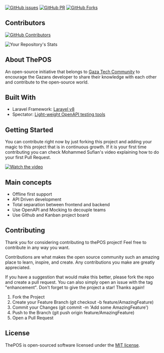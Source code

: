 [![GitHub issues](https://img.shields.io/github/issues-closed/The-POS/The-POS-Laravel)](https://github.com/The-POS/The-POS-Laravel)
[![GitHub PR](https://img.shields.io/github/issues-pr/The-POS/The-POS-Laravel)](https://github.com/The-POS/The-POS-Laravel)
[![GitHub Forks](https://img.shields.io/github/forks/The-POS/The-POS-Laravel?style=social)](https://github.com/The-POS/The-POS-Laravel)

## Contributors
[![GitHub Contributors](https://img.shields.io/github/contributors/The-POS/The-POS-Laravel)](https://github.com/The-POS/The-POS-Laravel)

![Your Repository's Stats](https://contrib.rocks/image?repo=The-POS/The-POS-Laravel)

## About ThePOS

An open-source initiative that belongs to [Gaza Tech Community](https://www.facebook.com/groups/142204986283498) to encourage the Gazans developer to share their knowledge with each other and contribute to the open-source world.

## Built With 
- Laravel Framework: [Laravel v8](https://laravel.com/)
- Spectator: [Light-weight OpenAPI testing tools](https://github.com/jonataslaw/getx)

## Getting Started
You can contribute right now by just forking this project and adding your magic to this project that is in continuous growth.
If it is your first time contributing you can check Mohammed Sufian's video explaining how to do your first Pull Request.

[![Watch the video](http://i3.ytimg.com/vi/DUoAmNpqrQQ/maxresdefault.jpg)](https://www.youtube.com/watch?v=DUoAmNpqrQQ)

## Main concepts

- Offline first support
- API Driven development
- Total separation between frontend and backend
- Use OpenAPI and Mocking to decouple teams
- Use Github and Kanban project board

## Contributing

Thank you for considering contributing to thePOS project! Feel free to contribute in any way you want.

Contributions are what makes the open source community such an amazing place to learn, inspire, and create. Any contributions you make are greatly appreciated.

If you have a suggestion that would make this better, please fork the repo and create a pull request. You can also simply open an issue with the tag "enhancement". Don't forget to give the project a star! Thanks again!

1. Fork the Project
2. Create your Feature Branch (git checkout -b feature/AmazingFeature)
3. Commit your Changes (git commit -m 'Add some AmazingFeature')
4. Push to the Branch (git push origin feature/AmazingFeature)
5. Open a Pull Request

## License

ThePOS is open-sourced software licensed under the [MIT license](https://opensource.org/licenses/MIT).
